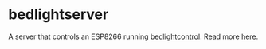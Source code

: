 # bedlightserver
A server that controls an ESP8266 running [bedlightcontrol](https://github.com/mvanaltvorst/bedlightcontrol). 
Read more [here](https://mauritsvanaltvorst.com/bedlight/).

